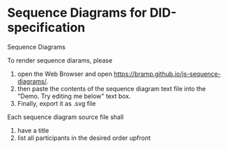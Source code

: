 # Sequence Diagrams for DID-specification
Sequence Diagrams

To render sequence diarams, please
  1. open the Web Browser and open https://bramp.github.io/js-sequence-diagrams/.
  2. then paste the contents of the sequence diagram text file into the "Demo. Try editing me below" text box.
  3. Finally, export it as .svg file

Each sequence diagram source file shall
  1. have a title
  2. list all participants in the desired order upfront
  